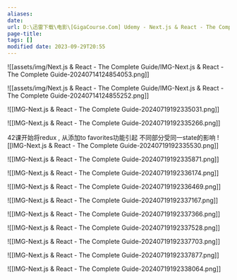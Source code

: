 ```yaml
---
aliases: 
date: 
url: D:\迅雷下载\电影\[GigaCourse.Com] Udemy - Next.js & React - The Complete Guide (incl. Two Paths!)
page-title: 
tags: []
modified date: 2023-09-29T20:55
---
```


![[assets/img/Next.js & React - The Complete Guide/IMG-Next.js & React - The Complete Guide-20240714124854053.png]]

![[assets/img/Next.js & React - The Complete Guide/IMG-Next.js & React - The Complete Guide-20240714124855252.png]]

![[IMG-Next.js & React - The Complete Guide-20240719192335031.png]]

![[IMG-Next.js & React - The Complete Guide-20240719192335266.png]]

42课开始将redux , 从添加to favorites功能引起
不同部分受同一state的影响
![[IMG-Next.js & React - The Complete Guide-20240719192335530.png]]

![[IMG-Next.js & React - The Complete Guide-20240719192335871.png]]


![[IMG-Next.js & React - The Complete Guide-20240719192336174.png]]

![[IMG-Next.js & React - The Complete Guide-20240719192336469.png]]


![[IMG-Next.js & React - The Complete Guide-20240719192337167.png]]


![[IMG-Next.js & React - The Complete Guide-20240719192337366.png]]

![[IMG-Next.js & React - The Complete Guide-20240719192337528.png]]

![[IMG-Next.js & React - The Complete Guide-20240719192337703.png]]

![[IMG-Next.js & React - The Complete Guide-20240719192337877.png]]

![[IMG-Next.js & React - The Complete Guide-20240719192338064.png]]

